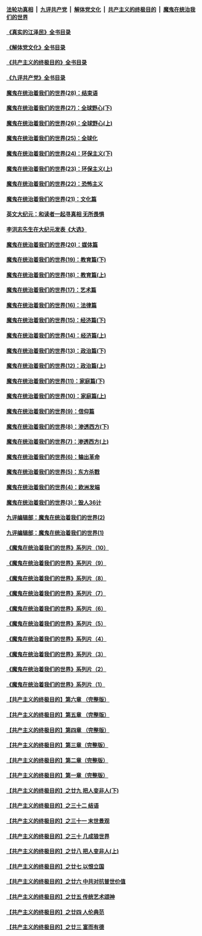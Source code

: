 ####  [法轮功真相](../../../../basic/blob/master/README.md?t=07291032) &nbsp;|&nbsp; [九评共产党](../../../../9ping.md/blob/master/README.md?t=07291032) &nbsp;|&nbsp; [解体党文化](../../../../jtdwh.md/blob/master/README.md?t=07291032)  &nbsp;|&nbsp; [共产主义的终极目的](../../../../gczydzjmd.md/blob/master/README.md?t=07291032) &nbsp;|&nbsp; [魔鬼在统治我们的世界](../../../../mgztzwmdsj.md/blob/master/README.md?t=07291032) 

#### [《真实的江泽民》全书目录](../pages/nsc422/n13721399.md?t=07291032) 

#### [《解体党文化》全书目录](../pages/nsc422/n13721157.md?t=07291032) 

#### [《共产主义的终极目的》全书目录](../pages/nsc422/n13721048.md?t=07291032) 

#### [《九评共产党》全书目录](../pages/nsc422/n13708085.md?t=07291032) 

#### [魔鬼在统治着我们的世界(28)：结束语](../pages/nsc422/n10936246.md?t=07291032) 

#### [魔鬼在统治着我们的世界(27)：全球野心(下)](../pages/nsc422/n10928319.md?t=07291032) 

#### [魔鬼在统治着我们的世界(26)：全球野心(上)](../pages/nsc422/n10900318.md?t=07291032) 

#### [魔鬼在统治着我们的世界(25)：全球化](../pages/nsc422/n10788205.md?t=07291032) 

#### [魔鬼在统治着我们的世界(24)：环保主义(下)](../pages/nsc422/n10695307.md?t=07291032) 

#### [魔鬼在统治着我们的世界(23)：环保主义(上)](../pages/nsc422/n10688613.md?t=07291032) 

#### [魔鬼在统治着我们的世界(22)：恐怖主义](../pages/nsc422/n10614727.md?t=07291032) 

#### [魔鬼在统治着我们的世界(21)：文化篇](../pages/nsc422/n10597706.md?t=07291032) 

#### [英文大纪元：和读者一起寻真相 无所畏惧](../pages/nsc422/n12542027.md?t=07291032) 

#### [李洪志先生在大纪元发表《大选》](../pages/nsc422/n12534746.md?t=07291032) 

#### [魔鬼在统治着我们的世界(20)：媒体篇](../pages/nsc422/n10586579.md?t=07291032) 

#### [魔鬼在统治着我们的世界(19)：教育篇(下)](../pages/nsc422/n10564808.md?t=07291032) 

#### [魔鬼在统治着我们的世界(18)：教育篇(上)](../pages/nsc422/n10526970.md?t=07291032) 

#### [魔鬼在统治着我们的世界(17)：艺术篇](../pages/nsc422/n10499093.md?t=07291032) 

#### [魔鬼在统治着我们的世界(16)：法律篇](../pages/nsc422/n10485969.md?t=07291032) 

#### [魔鬼在统治着我们的世界(15)：经济篇(下)](../pages/nsc422/n10469975.md?t=07291032) 

#### [魔鬼在统治着我们的世界(14)：经济篇(上)](../pages/nsc422/n10457370.md?t=07291032) 

#### [魔鬼在统治着我们的世界(13)：政治篇(下)](../pages/nsc422/n10448270.md?t=07291032) 

#### [魔鬼在统治着我们的世界(12)：政治篇(上)](../pages/nsc422/n10444576.md?t=07291032) 

#### [魔鬼在统治着我们的世界(11)：家庭篇(下)](../pages/nsc422/n10440961.md?t=07291032) 

#### [魔鬼在统治着我们的世界(10)：家庭篇(上)](../pages/nsc422/n10435448.md?t=07291032) 

#### [魔鬼在统治着我们的世界(9)：信仰篇](../pages/nsc422/n10432159.md?t=07291032) 

#### [魔鬼在统治着我们的世界(8)：渗透西方(下)](../pages/nsc422/n10429603.md?t=07291032) 

#### [魔鬼在统治着我们的世界(7)：渗透西方(上)](../pages/nsc422/n10426013.md?t=07291032) 

#### [魔鬼在统治着我们的世界(6)：输出革命](../pages/nsc422/n10421536.md?t=07291032) 

#### [魔鬼在统治着我们的世界(5)：东方杀戮](../pages/nsc422/n10417707.md?t=07291032) 

#### [魔鬼在统治着我们的世界(4)：欧洲发端](../pages/nsc422/n10414890.md?t=07291032) 

#### [魔鬼在统治着我们的世界(3)：毁人36计](../pages/nsc422/n10411583.md?t=07291032) 

#### [九评编辑部：魔鬼在统治着我们的世界(2)](../pages/nsc422/n10410036.md?t=07291032) 

#### [九评编辑部：魔鬼在统治着我们的世界(1)](../pages/nsc422/n10406825.md?t=07291032) 

#### [《魔鬼在统治着我们的世界》系列片（10）](../pages/nsc422/n12292670.md?t=07291032) 

#### [《魔鬼在统治着我们的世界》系列片（9）](../pages/nsc422/n12290859.md?t=07291032) 

#### [《魔鬼在统治着我们的世界》系列片（8）](../pages/nsc422/n12287445.md?t=07291032) 

#### [《魔鬼在统治着我们的世界》系列片（7）](../pages/nsc422/n12283425.md?t=07291032) 

#### [《魔鬼在统治着我们的世界》系列片（6）](../pages/nsc422/n12282314.md?t=07291032) 

#### [《魔鬼在统治着我们的世界》系列片（5）](../pages/nsc422/n12281419.md?t=07291032) 

#### [《魔鬼在统治着我们的世界》系列片（4）](../pages/nsc422/n12274024.md?t=07291032) 

#### [《魔鬼在统治着我们的世界》系列片（3）](../pages/nsc422/n12271322.md?t=07291032) 

#### [《魔鬼在统治着我们的世界》系列片（2）](../pages/nsc422/n12269049.md?t=07291032) 

#### [《魔鬼在统治着我们的世界》系列片（1）](../pages/nsc422/n12267575.md?t=07291032) 

#### [【共产主义的终极目的】第六章 （完整版）](../pages/nsc422/n11428913.md?t=07291032) 

#### [【共产主义的终极目的】第五章 （完整版）](../pages/nsc422/n11428912.md?t=07291032) 

#### [【共产主义的终极目的】第四章 （完整版）](../pages/nsc422/n11428907.md?t=07291032) 

#### [【共产主义的终极目的】第三章（完整版）](../pages/nsc422/n11428848.md?t=07291032) 

#### [【共产主义的终极目的】第二章（完整版）](../pages/nsc422/n11428831.md?t=07291032) 

#### [【共产主义的终极目的】第一章（完整版）](../pages/nsc422/n11417651.md?t=07291032) 

#### [【共产主义的终极目的】之廿九 把人变非人(下)](../pages/nsc422/n11344140.md?t=07291032) 

#### [【共产主义的终极目的】之三十二 结语](../pages/nsc422/n11360535.md?t=07291032) 

#### [【共产主义的终极目的】之三十一 末世景观](../pages/nsc422/n11351129.md?t=07291032) 

#### [【共产主义的终极目的】之三十 几成狼世界](../pages/nsc422/n11348280.md?t=07291032) 

#### [【共产主义的终极目的】之廿八 把人变非人(上)](../pages/nsc422/n11340492.md?t=07291032) 

#### [【共产主义的终极目的】之廿七 以恨立国](../pages/nsc422/n11336944.md?t=07291032) 

#### [【共产主义的终极目的】之廿六 中共对抗普世价值](../pages/nsc422/n11324785.md?t=07291032) 

#### [【共产主义的终极目的】之廿五 传统艺术颂神](../pages/nsc422/n11296396.md?t=07291032) 

#### [【共产主义的终极目的】之廿四 人伦典范](../pages/nsc422/n11296397.md?t=07291032) 

#### [【共产主义的终极目的】之廿三 富而有德](../pages/nsc422/n11283598.md?t=07291032) 


